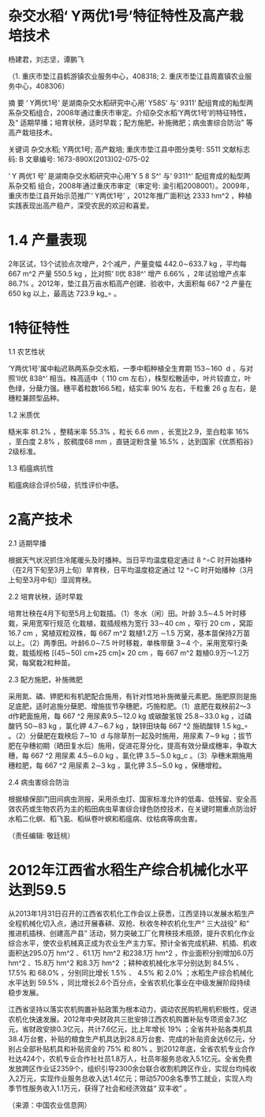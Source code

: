 # 杂交水稻‘ Y两优1号’特征特性及高产栽培技术

杨建君，刘志坚，谭鹏飞

（1. 重庆市垫江县鹤游镇农业服务中心，408318; 2. 重庆市垫江县周嘉镇农业服务中心，408306）

摘   要   ‘ Y两优1号’ 是湖南杂交水稻研究中心用‘ Y58S’ 与‘ 9311’ 配组育成的籼型两系杂交稻组合，2008年通过重庆市审定。介绍杂交水稻‘Y两优1号’的特征特性，及“ 适期早播；培育状秧，适时早栽；配方施肥，补施微肥；病虫害综合防治” 等高产栽培技术。

关键词   杂交水稻; Y两优1号; 高产栽培; 重庆市垫江县中图分类号: S511   文献标志码: B   文章编号: 1673-890X(2013)02-075-02

‘ Y 两优1 号’ 是湖南杂交水稻研究中心用‘Y 5 8 S^' 与‘ 9311^' 配组育成的籼型两系杂交稻 组合，2008年通过重庆市审定（审定号: 渝引稻2008001）。2009年，重庆市垫江县开始示范推广‘ Y两优1号’ ，2012年推广面积达 2333 hm^2 ，种植实践表现出高产稳产，深受农民的欢迎和喜爱。

# 1.4 产量表现

2年区试，13个试验点次增产，2个减产，产量变幅 442.0∼633.7 kg ，平均每 667  m^2 产量 550.5 kg ，比对照‘ Ⅱ优 838^' 增产 6.66% ，2年试验增产点率 86.7% 。2012年，垫江县万亩水稻高产创建、验收中，大面积每 667 ^2 产量在 650 kg 以上，最高达 723.9 kg_∘ 。

# 1特征特性

1.1 农艺性状

‘Y两优1号’属中籼迟熟两系杂交水稻，一季中稻种植全生育期 153∼160  d ，与对照‘Ⅱ优 838^' 相当。株高适中（ 110 cm 左右），株型松散适中，叶片较直立，叶色绿，分蘖力强。穗平着粒数166.5粒，结实率 90% 左右，千粒重 26 g 左右，是穗粒兼顾型品种。

1.2 米质优

糙米率 81.2% ，整精米率 55.3% ，粒长 6.6 mm ，长宽比2.9，垩白粒率 16% ，垩白度 2.8% ，胶稠度68 mm ，直链淀粉含量 16.5% ，达到国家《优质稻谷》2级标准。

1.3 稻瘟病抗性

稻瘟病综合评价5级，抗性评价中感。

# 2高产技术

2.1 适期早播

根据天气状况抓住冷尾暖头及时播种。当日平均温度稳定通过 8 ^∘C 时开始播种（在2月下旬至3月上旬）旱育秧，日平均温度稳定通过 12 ^∘C 时开始播种（3月上旬至3月中旬）湿润育秧。

2.2 培育状秧，适时早栽

培育壮秧在4月下旬至5月上旬栽插。（1）冬水（闲）田。叶龄 3.5∼4.5 叶时移栽，采用宽窄行规范 化栽植，栽插规格为宽行 33∼40 cm ，窄行 20 cm ，窝距 16.7 cm ，窝植双粒双株，每 667 m^2 栽植1.2万 ∼1.5 万窝，基本苗保持2万苗以上。（2）两季田。叶龄6.0∼7.5 叶时移栽，单株带蘖 3∼4 个，采用宽窄行条 栽，栽插规格 [(45∼50) cm+25 cm]× 20 cm ，每 667 m^2 栽植0.9万～1.2万窝，每窝栽2粒种苗。

2.3 配方施肥，补施微肥

采用氮、磷、钾肥和有机肥配合施用，有针对性地补施微量元素肥。施肥原则是施足底肥，适时追施分蘖肥、增施拔节孕穗肥，巧施粒肥。（1）底肥在栽秧前2～3 d作耙面施用，每 667 ^2 用尿素9.5∼12.0 kg 或碳酸氢铵 25.8∼33.0 kg ，过磷酸钙 50∼83 kg ，氯化钾 4.7∼6.7 kg ，缺锌田块每 667 ^2 施硫酸锌 1.5 kg_∘ 。（2）分蘖肥在栽秧后 7∼10  d 与除草剂一起及时施用，用尿素 7∼9 kg ；拔节肥在孕穗初期（晒田复水后）施用，促进花芽分化，提高有效分蘖成穗率，争取大穗，每 667 ^2 用尿素 4.5∼6.0  kg ，氯化钾 3.5∼5.0 kg_c 。（3）孕穗末期施用穗粒肥，每 667 ^2 用尿素 2∼3 kg ，氯化钾 3.5∼5.0 kg ，保穗增粒。

2.4 病虫害综合防治

根据植保部门田间病虫测报，采用杀虫灯、国家标准允许的低毒、低残留、安全高效农药或生物农药为主的稻田病虫草害综合绿色防控技术，在关键时期重点防治好水稻二化螟、稻飞虱、稻纵卷叶螟和稻瘟病、纹枯病等病虫害。

（责任编辑: 敬廷桃）

# 2012年江西省水稻生产综合机械化水平达到59.5

从2013年1月31日召开的江西省农机化工作会议上获悉，江西坚持以发展水稻生产全程机械化切入点，通过开展春耕、双抢、秋收冬种农机化生产“ 三大战役” 和“ 推进机插秧、创建高产县” 活动，努力突破工厂化育秧技术瓶颈，提升农机化作业综合水平，使农业机械真正成为农业生产主力军。预计全省完成机耕、机插、机收面积达295.0万 hm^2 、61.1万 hm^2 和238.1万 hm^2 ，作业面积分别增加6.0万 hm^2 、15.8万 hm^2 和8.3万 hm^2 ；耕种收机械化水平分别达到 84.5% 、 17.5% 和 68.0% ，分别同比增长 1.5% 、 4.5% 和 2.0% ；水稻生产综合机械化水平达到 59.5% ，同比增长2.6个百分点，全省农机化事业在中级发展阶段持续稳步发展。

江西省坚持以落实农机购置补贴政策为根本动力，调动农民购机用机积极性，促进农机化快速发展。2012年中央财政共三批安排江西农机购置补贴专项资金7.3亿元，省财政安排0.3亿元，共计7.6亿元，比上年增长 19% ；全省共补贴各类机具38.4万台套，补贴的粮食生产机具达到28.8万台套、完成的补贴资金达6亿元，分别占全部补贴机具和补贴资金的 75% 和 80% 。到2012年底，全省农机专业合作社达424个，农机专业合作社社员1.8万人，社员年服务总收入5.1亿元。全省免费发放跨区作业证2359个，组织引导2300余台联合收割机跨区作业，实现台均纯收入2万元，实现作业服务总收入达1.4亿元；带动5700余名季节工就业，实现人均季节性服务收入1.1万元，获得了社会和经济效益“ 双丰收” 。

（来源：中国农业信息网）